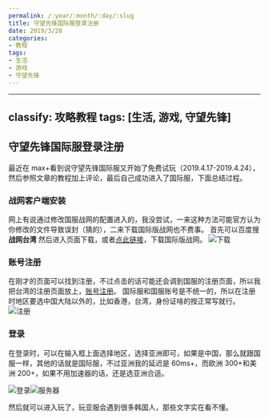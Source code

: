 ```yaml
---
permalink: /:year/:month/:day/:slug
title: 守望先锋国际服登录注册
date: 2019/3/20
categories:
- 教程
tags:
- 生活
- 游戏
- 守望先锋
---
```


---
classify: 攻略教程
tags: [生活, 游戏, 守望先锋]
---

## 守望先锋国际服登录注册

最近在 max+看到说守望先锋国际服又开始了免费试玩（2019.4.17-2019.4.24），然后参照文章的教程加上评论，最后自己成功进入了国际服，下面总结过程。

### 战网客户端安装
网上有说通过修改国服战网的配置进入的，我没尝试，一来这种方法可能官方认为你修改的文件导致误封（猜的），二来下载国际版战网也不费事。
首先可以百度搜 **战网台湾** 然后进入页面下载，或者[点此链接](https://www.blizzard.com/zh-tw/apps/battle.net/desktop)，下载国际版战网。
![下载](https://s2.ax1x.com/2019/04/21/Eiq6B9.jpg)

### 账号注册

在刚才的页面可以找到注册，不过点击的话可能还会调到国服的注册页面，所以我把台湾的注册页面放上，[账号注册](https://tw.battle.net/account/creation/zh/tos.html?style=PHOENIX&country=TW)。
国际服和国服账号是不统一的，所以在注册时地区要选中国大陆以外的，比如香港，台湾，身份证啥的按正常写就行。
![注册](https://s2.ax1x.com/2019/04/21/Eiqc7R.jpg)

### 登录

在登录时，可以在输入框上面选择地区，选择亚洲即可，如果是中国，那么就跟国服一样，其他的话就是国际服，不过亚洲我的延迟是 60ms+，而欧洲 300+和美洲 200+，如果不用加速器的话，还是选亚洲合适。

![登录](https://s2.ax1x.com/2019/04/21/Eiqh9K.jpg)![服务器](https://s2.ax1x.com/2019/04/21/Eiq41O.jpg)

然后就可以进入玩了，玩亚服会遇到很多韩国人，那些文字实在看不懂。
